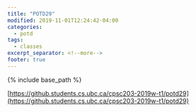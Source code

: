 ```yaml
---
title: "POTD29"
modified: 2019-11-01T12:24:42-04:00
categories:
  - potd
tags:
  - classes
excerpt_separator: <!--more-->
footer: true
---
```


{% include base_path %}

[https://github.students.cs.ubc.ca/cpsc203-2019w-t1/potd29](https://github.students.cs.ubc.ca/cpsc203-2019w-t1/potd29)

<!--more-->

